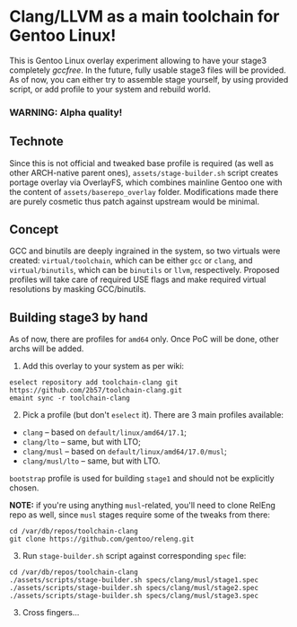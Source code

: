 # Clang/LLVM as a main toolchain for Gentoo Linux!

This is Gentoo Linux overlay experiment allowing to have your stage3 completely _gccfree_. In the future, fully usable stage3 files will be provided. As of now, you can either try to assemble stage yourself, by using provided script, or add profile to your system and rebuild world.

### WARNING: Alpha quality!

## Technote
Since this is not official and tweaked base profile is required (as well as other ARCH-native parent ones), `assets/stage-builder.sh` script 
creates portage overlay via OverlayFS, which combines mainline Gentoo one with the content of `assets/baserepo_overlay` folder. Modifications made there are purely cosmetic thus patch against upstream would be minimal.

## Concept
GCC and binutils are deeply ingrained in the system, so two virtuals were created: `virtual/toolchain`, which can be either `gcc` or `clang`, and `virtual/binutils`, which can be `binutils` or `llvm`, respectively. Proposed profiles will take care of required USE flags and make required virtual resolutions by masking GCC/binutils.

## Building stage3 by hand

As of now, there are profiles for `amd64` only. Once PoC will be done, other archs will be added.

1. Add this overlay to your system as per wiki:

```
eselect repository add toolchain-clang git https://github.com/2b57/toolchain-clang.git
emaint sync -r toolchain-clang
```

2. Pick a profile (but don't `eselect` it). There are 3 main profiles available:

- `clang` – based on `default/linux/amd64/17.1`;
- `clang/lto` – same, but with LTO;
- `clang/musl` – based on `default/linux/amd64/17.0/musl`;
- `clang/musl/lto` – same, but with LTO. 

`bootstrap` profile is used for building `stage1` and should not be explicitly chosen.

**NOTE:** if you're using anything `musl`-related, you'll need to clone RelEng repo as well, since `musl` stages require some of the tweaks from there:
```
cd /var/db/repos/toolchain-clang
git clone https://github.com/gentoo/releng.git
```

3. Run `stage-builder.sh` script against corresponding `spec` file:

```
cd /var/db/repos/toolchain-clang
./assets/scripts/stage-builder.sh specs/clang/musl/stage1.spec
./assets/scripts/stage-builder.sh specs/clang/musl/stage2.spec
./assets/scripts/stage-builder.sh specs/clang/musl/stage3.spec
```

3. Cross fingers...
